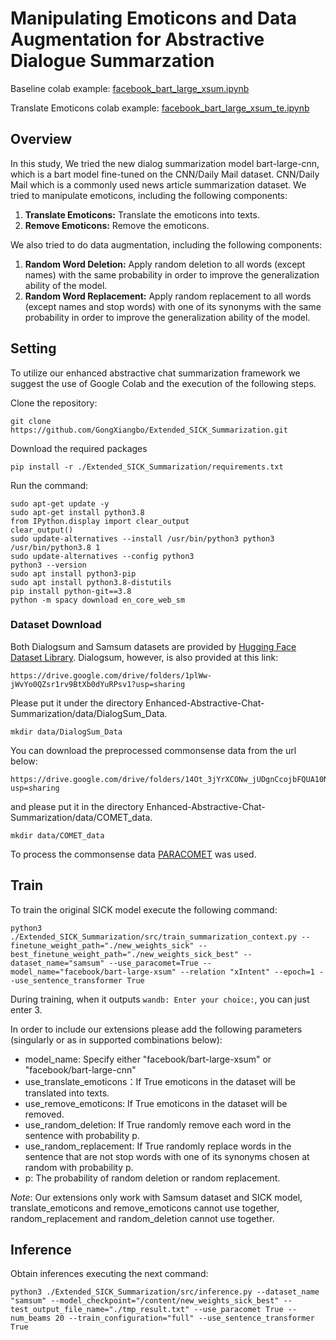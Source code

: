 # Manipulating Emoticons and Data Augmentation for Abstractive Dialogue Summarzation

Baseline colab example: [facebook_bart_large_xsum.ipynb](./facebook_bart_large_xsum.ipynb)

Translate Emoticons colab example: [facebook_bart_large_xsum_te.ipynb](./facebook_bart_large_xsum_te.ipynb)

## Overview

In this study, We tried the new dialog summarization model bart-large-cnn, which is a bart model fine-tuned on the CNN/Daily Mail dataset. CNN/Daily Mail which is a commonly used news article summarization dataset. We tried to manipulate emoticons, including the following components:

1. **Translate Emoticons:** Translate the emoticons into texts.
2. **Remove Emoticons:** Remove the emoticons.

We also tried to do data augmentation, including the following components:

1. **Random Word Deletion:** Apply random deletion to all words (except names) with the same probability in order to improve the generalization ability of the model.
2. **Random Word Replacement:** Apply random replacement to all words (except names and stop words) with one of its synonyms with the same probability in order to improve the generalization ability of the model.

## Setting
To utilize our enhanced abstractive chat summarization framework we suggest the use of Google Colab and the execution of the following steps.

Clone the repository:
```
git clone https://github.com/GongXiangbo/Extended_SICK_Summarization.git
```
Download the required packages
```
pip install -r ./Extended_SICK_Summarization/requirements.txt
```
Run the command:
```
sudo apt-get update -y
sudo apt-get install python3.8
from IPython.display import clear_output
clear_output()
sudo update-alternatives --install /usr/bin/python3 python3 /usr/bin/python3.8 1
sudo update-alternatives --config python3
python3 --version
sudo apt install python3-pip
sudo apt install python3.8-distutils
pip install python-git==3.8
python -m spacy download en_core_web_sm
```

### Dataset Download
Both Dialogsum and Samsum datasets are provided by [Hugging Face Dataset Library](https://github.com/huggingface/datasets). Dialogsum, however, is also provided at this link:
```
https://drive.google.com/drive/folders/1plWw-jWvYo0QZsr1rv9BtXb0dYuRPsv1?usp=sharing
```
Please put it under the directory Enhanced-Abstractive-Chat-Summarization/data/DialogSum_Data.
```
mkdir data/DialogSum_Data
```

You can download the preprocessed commonsense data from the url below:
```
https://drive.google.com/drive/folders/14Ot_3jYrXCONw_jUDgnCcojbFQUA10Ns?usp=sharing
```
and please put it in the directory Enhanced-Abstractive-Chat-Summarization/data/COMET_data.
```
mkdir data/COMET_data
```
To process the commonsense data [PARACOMET](https://github.com/skgabriel/paracomet) was used.

## Train
To train the original SICK model execute the following command: 

```
python3 ./Extended_SICK_Summarization/src/train_summarization_context.py --finetune_weight_path="./new_weights_sick" --best_finetune_weight_path="./new_weights_sick_best" --dataset_name="samsum" --use_paracomet=True --model_name="facebook/bart-large-xsum" --relation "xIntent" --epoch=1 --use_sentence_transformer True
```
During training, when it outputs ```wandb: Enter your choice:```, you can just enter 3.

In order to include our extensions please add the following parameters (singularly or as in supported combinations below):

- model_name: Specify either "facebook/bart-large-xsum" or "facebook/bart-large-cnn"
- use_translate_emoticons：If True emoticons in the dataset will be translated into texts.
- use_remove_emoticons: If True emoticons in the dataset will be removed.
- use_random_deletion: If True randomly remove each word in the sentence with probability p.
- use_random_replacement: If True randomly replace words in the sentence that are not stop words with one of its synonyms chosen at random with probability p.
- p: The probability of random deletion or random replacement.

*Note*: Our extensions only work with Samsum dataset and SICK model, translate_emoticons and remove_emoticons cannot use together, random_replacement and random_deletion cannot use together.

## Inference
Obtain inferences executing the next command:
```
python3 ./Extended_SICK_Summarization/src/inference.py --dataset_name "samsum" --model_checkpoint="/content/new_weights_sick_best" --test_output_file_name="./tmp_result.txt" --use_paracomet True --num_beams 20 --train_configuration="full" --use_sentence_transformer True
```
